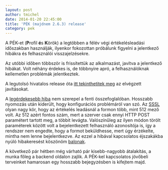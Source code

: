 ```yaml
---
layout: post
author: tmichel
date: 2014-01-20 22:45:00
title: 'PÉK (majdnem 2.6.3) release'
category: pek
---
```


A PÉK-et (<b>P</b>rofil **é**s **K**örök) a legtöbben a félév végi értékelésleadási időszakban használják, ilyenkor fokozottan próbálunk figyelni a jelentkező hibákra és felhasználói visszajelzésekre.

Az utóbbi időben többször is frissítettük az alkalmazást, javítva a jelentkező hibákat. Volt néhány érdekes is, de többnyire apró, a felhasználóknak kellemetlen problémák jelentkeztek.

A legutolsó hivatalos release óta [itt tekinthetitek meg](https://github.com/kir-dev/korok/compare/sch-pek-2.6.2...60e0dfa66e7c12722188108159c1c50402ee0e90) az elvégzett javításokat.

A [legérdekesebb hiba](https://github.com/kir-dev/korok/issues/82) nem szerepel a fenti összefoglalóban. Hosszabb nyomozás után kiderült, hogy konfigurációs problémáról van szó. Az [SSSL](https://korok.sch.bme.hu/korok/showgroup/id/18) olyan nagy kör, hogy az értékelés leadásnál a formon több, mint 512 mező volt. Az 512 azért fontos szám, mert a szerver csak ennyi HTTP POST paramétert tartott meg, a többit levágta. Valószínűleg az ilyen módon törölt paraméterek között volt a bejelentkezett felhasználó azonosítója is, így a rendszer nem engedte, hogy a formot beküldhesse, mert úgy érzékelte, mintha nem lenne bejelentkezve. Az ezzel a hibával kapcsolatos éjszakákba nyúló hibakeresést köszönöm [balonak](https://profile.sch.bme.hu/profile/show/uid/balo).

A következő pár hétben még várható pár kisebb-nagyobb átalakítás, a munka főleg a backend oldalon zajlik. A PÉK-kel kapcsolatos jövőbeli terveinket hamarosan egy hosszabb bejegyzésben is kifejtem majd.
